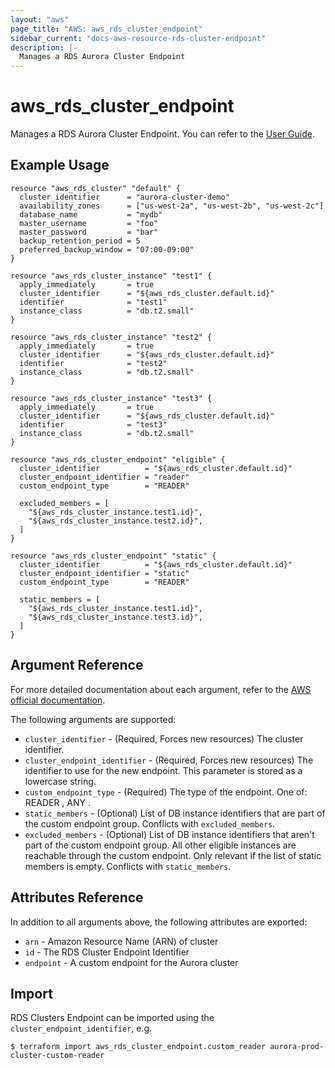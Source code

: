 ```yaml
---
layout: "aws"
page_title: "AWS: aws_rds_cluster_endpoint"
sidebar_current: "docs-aws-resource-rds-cluster-endpoint"
description: |-
  Manages a RDS Aurora Cluster Endpoint
---
```


# aws_rds_cluster_endpoint

Manages a RDS Aurora Cluster Endpoint.
You can refer to the [User Guide][1].


## Example Usage

```hcl
resource "aws_rds_cluster" "default" {
  cluster_identifier      = "aurora-cluster-demo"
  availability_zones      = ["us-west-2a", "us-west-2b", "us-west-2c"]
  database_name           = "mydb"
  master_username         = "foo"
  master_password         = "bar"
  backup_retention_period = 5
  preferred_backup_window = "07:00-09:00"
}

resource "aws_rds_cluster_instance" "test1" {
  apply_immediately       = true
  cluster_identifier      = "${aws_rds_cluster.default.id}"
  identifier              = "test1"
  instance_class          = "db.t2.small"
}

resource "aws_rds_cluster_instance" "test2" {
  apply_immediately       = true
  cluster_identifier      = "${aws_rds_cluster.default.id}"
  identifier              = "test2"
  instance_class          = "db.t2.small"
}

resource "aws_rds_cluster_instance" "test3" {
  apply_immediately       = true
  cluster_identifier      = "${aws_rds_cluster.default.id}"
  identifier              = "test3"
  instance_class          = "db.t2.small"
}

resource "aws_rds_cluster_endpoint" "eligible" {
  cluster_identifier          = "${aws_rds_cluster.default.id}"
  cluster_endpoint_identifier = "reader"
  custom_endpoint_type        = "READER"
  
  excluded_members = [
    "${aws_rds_cluster_instance.test1.id}",
    "${aws_rds_cluster_instance.test2.id}",
  ]
}

resource "aws_rds_cluster_endpoint" "static" {
  cluster_identifier          = "${aws_rds_cluster.default.id}"
  cluster_endpoint_identifier = "static"
  custom_endpoint_type        = "READER"
  
  static_members = [
    "${aws_rds_cluster_instance.test1.id}",
    "${aws_rds_cluster_instance.test3.id}",
  ]
}
```

## Argument Reference

For more detailed documentation about each argument, refer to
the [AWS official documentation](https://docs.aws.amazon.com/cli/latest/reference/rds/create-db-cluster-endpoint.html).

The following arguments are supported:

* `cluster_identifier` - (Required, Forces new resources) The cluster identifier.
* `cluster_endpoint_identifier` - (Required, Forces new resources) The identifier to use for the new endpoint. This parameter is stored as a lowercase string.
* `custom_endpoint_type` - (Required) The type of the endpoint. One of: READER , ANY .
* `static_members` - (Optional) List of DB instance identifiers that are part of the custom endpoint group. Conflicts with `excluded_members`.
* `excluded_members` - (Optional) List of DB instance identifiers that aren't part of the custom endpoint group. All other eligible instances are reachable through the custom endpoint. Only relevant if the list of static members is empty. Conflicts with `static_members`.

## Attributes Reference

In addition to all arguments above, the following attributes are exported:

* `arn` - Amazon Resource Name (ARN) of cluster
* `id` - The RDS Cluster Endpoint Identifier
* `endpoint` - A custom endpoint for the Aurora cluster


## Import

RDS Clusters Endpoint can be imported using the `cluster_endpoint_identifier`, e.g.

```
$ terraform import aws_rds_cluster_endpoint.custom_reader aurora-prod-cluster-custom-reader
```

[1]: https://docs.aws.amazon.com/AmazonRDS/latest/AuroraUserGuide/Aurora.Overview.Endpoints.html#Aurora.Endpoints.Cluster
